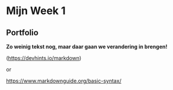 # <h1> Mijn Week 1 </h1>

## <h2> Portfolio </h2>

<html lang="en">
<head>
    <meta charset="UTF-8">
    <meta name="viewport" content="width=device-width, initial-scale=1.0">



</head>
<body>
   <p> <strong>Zo weinig tekst nog, maar daar gaan we verandering in brengen!</strong> 

</body> <br>
</p>

(https://devhints.io/markdown)

or

https://www.markdownguide.org/basic-syntax/
</html>

